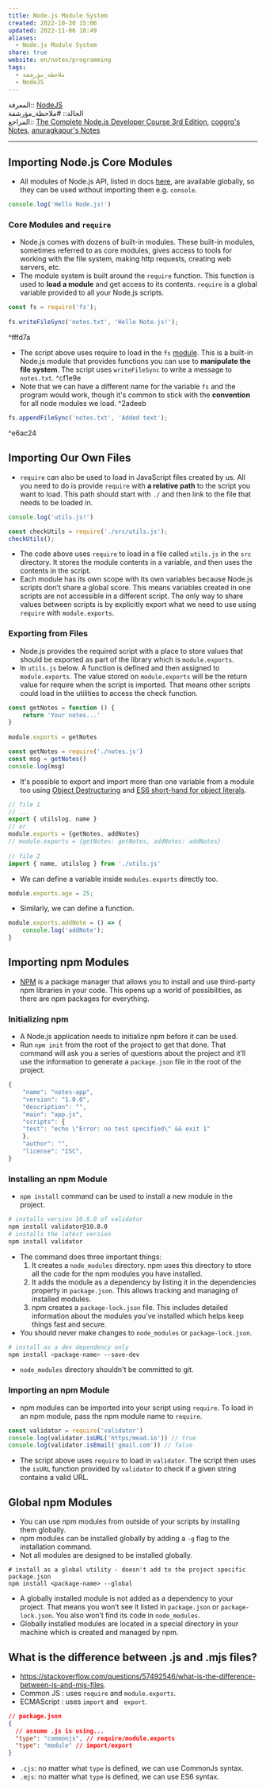 ```yaml
---  
title: Node.js Module System  
created: 2022-10-30 15:06  
updated: 2022-11-06 10:49  
aliases:  
  - Node.js Module System  
share: true  
website: en/notes/programming  
tags:  
  - ملاحظة_مؤرشفة  
  - NodeJS  
---  
```

  
  
  
المعرفة:: [NodeJS](NodeJS)  
الحالة:: #ملاحظة_مؤرشفة  
المراجع:: [The Complete Node.js Developer Course 3rd Edition](The%20Complete%20Node.js%20Developer%20Course%203rd%20Edition), [coggro's Notes](https://github.com/coggro/node-notes-2021/tree/main/Section%20002), [anuragkapur's Notes](https://github.com/anuragkapur/anuragkapur.github.io/blob/master/blog/programming/javascript/_posts/2019-04-23-the-complete-node-js-developer-course-3rd-edition-udemy.md)  
  
---  
  
## Importing Node.js Core Modules  
  
- All modules of Node.js API, listed in docs [here](https://nodejs.org/dist/latest-v18.x/docs/api/), are available globally, so they can be used without importing them e.g. `console`.  
  
```js  
console.log('Hello Node.js!')  
```  
  
### Core Modules and `require`  
  
- Node.js comes with dozens of built-in modules. These built-in modules, sometimes referred to as core modules, gives access to tools for working with the file system, making http requests, creating web servers, etc.  
- The module system is built around the `require` function. This function is used to **load a module** and get access to its contents. `require` is a global variable provided to all your Node.js scripts.  
  
```js  
const fs = require('fs');  
  
fs.writeFileSync('notes.txt', 'Hello Note.js!');  
```  
  
^fffd7a  
  
- The script above uses require to load in the `fs` [module](https://nodejs.org/dist/latest-v18.x/docs/api/fs.html#fswritefilesyncfile-data-options). This is a built-in Node.js module that provides functions you can use to **manipulate the file system**. The script uses `writeFileSync` to write a message to `notes.txt`. ^cf1e9e  
- Note that we can have a different name for the variable `fs` and the program would work, though it's common to stick with the **convention** for all node modules we load. ^2adeeb  
  
```js  
fs.appendFileSync('notes.txt', 'Added text');  
```  
  
^e6ac24  
  
## Importing Our Own Files  
  
- `require` can also be used to load in JavaScript files created by us. All you need to do is provide `require` with **a relative path** to the script you want to load. This path should start with `./` and then link to the file that needs to be loaded in.  
  
```js:utils.js  
console.log('utils.js!')  
```  
  
```js:app.js  
const checkUtils = require('./src/utils.js');  
checkUtils();  
```  
  
- The code above uses `require` to load in a file called `utils.js` in the `src` directory. It stores the module contents in a variable, and then uses the contents in the script.  
- Each module has its own scope with its own variables because Node.js scripts don’t share a global score. This means variables created in one scripts are not accessible in a different script. The only way to share values between scripts is by explicitly export what we need to use using `require` with `module.exports`.  
  
### Exporting from Files  
  
- Node.js provides the required script with a place to store values that should be exported as part of the library which is `module.exports`.  
- In `utils.js` below. A function is defined and then assigned to `module.exports`. The value stored on `module.exports` will be the return value for require when the script is imported. That means other scripts could load in the utilities to access the check function.  
  
```js  
const getNotes = function () {  
    return 'Your notes...'  
}  
  
module.exports = getNotes  
```  
  
```js  
const getNotes = require('./notes.js')  
const msg = getNotes()  
console.log(msg)  
```  
  
- It's possible to export and import more than one variable from a module too using [Object Destructuring](./JavaScript%20Object%20Destructuring.md) and [ES6 short-hand for object literals](,%20JavaScript%20ES6%20Enhanced%20Object%20Literals#Object%20Initialization%20from%20Variables%20(Property%20value%20shorthand).md).  
  
```js  
// file 1  
// ...  
export { utilslog, name }  
// or  
module.exports = {getNotes, addNotes}  
// module.exports = {getNotes: getNotes, addNotes: addNotes}  
  
// file 2  
import { name, utilslog } from './utils.js'  
```  
  
- We can define a variable inside `modules.exports` directly too.  
  
```js  
module.exports.age = 25;  
```  
  
- Similarly, we can define a function.  
  
```js  
module.exports.addNote = () => {  
    console.log('addNote');  
}  
```  
  
## Importing npm Modules  
  
- [NPM](./JavaScript%20NPM.md) is a package manager that allows you to install and use third-party npm libraries in your code. This opens up a world of possibilities, as there are npm packages for everything.  
  
### Initializing npm  
  
- A Node.js application needs to initialize npm before it can be used.  
- Run `npm init` from the root of the project to get that done. That command will ask you a series of questions about the project and it’ll use the information to generate a `package.json` file in the root of the project.  
  
```js  
{  
	"name": "notes-app",  
	"version": "1.0.0",  
	"description": "",  
	"main": "app.js",  
	"scripts": {  
	"test": "echo \"Error: no test specified\" && exit 1"  
	},  
	"author": "",  
	"license": "ISC",  
}  
```  
  
### Installing an npm Module  
  
- `npm install` command can be used to install a new module in the project.  
  
```bash  
# installs version 10.8.0 of validator  
npm install validator@10.8.0  
# installs the latest version  
npm install validator  
```  
  
- The command does three important things:  
  1. It creates a `node_modules` directory. npm uses this directory to store all the code for the npm modules you have installed.  
  2. It adds the module as a dependency by listing it in the dependencies property in `package.json`. This allows tracking and managing of installed modules.  
  3. npm creates a `package-lock.json` file. This includes detailed information about the modules you’ve installed which helps keep things fast and secure.  
- You should never make changes to `node_modules` or `package-lock.json`.  
  
```bash  
# install as a dev dependency only  
npm install <package-name> --save-dev  
```  
  
- `node_modules` directory shouldn't be committed to git.  
  
### Importing an npm Module  
  
- npm modules can be imported into your script using `require`. To load in an npm module, pass the npm module name to `require`.  
  
```js  
const validator = require('validator')  
console.log(validator.isURL('https/mead.io')) // true  
console.log(validator.isEmail('gmail.com')) // false  
```  
  
- The script above uses `require` to load in `validator`. The script then uses the `isURL` function provided by `validator` to check if a given string contains a valid URL.  
  
## Global npm Modules  
  
- You can use npm modules from outside of your scripts by installing them globally.  
- npm modules can be installed globally by adding a `-g` flag to the installation command.  
- Not all modules are designed to be installed globally.  
  
```shell  
# install as a global utility - doesn't add to the project specific package.json  
npm install <package-name> --global   
```  
  
- A globally installed module is not added as a dependency to your project. That means you won’t see it listed in `package.json` or `package-lock.json`. You also won’t find its code in `node_modules`.  
- Globally installed modules are located in a special directory in your machine which is created and managed by npm.  
  
## What is the difference between .js and .mjs files?  
  
- <https://stackoverflow.com/questions/57492546/what-is-the-difference-between-js-and-mjs-files>.  
- Common JS : uses `require` and `module.exports`.  
- ECMAScript : uses `import` and `  export `.  
  
```json  
// package.json  
{  
  // assume .js is using...  
  "type": "commonjs", // require/module.exports  
  "type": "module" // import/export  
}  
```  
  
- `.cjs`: no matter what `type` is defined, we can use CommonJs syntax.  
- `.mjs`: no matter what `type` is defined, we can use ES6 syntax.  
